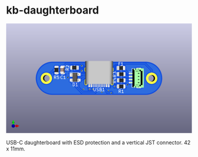 # kb-daughterboard

![](https://raw.githubusercontent.com/melonbred/kb-daughterboard/main/image/kb-db.png?token=AOVYLWNQCV7NLNHQ6NGQCVDAQ42RM)

USB-C daughterboard with ESD protection and a vertical JST connector. 42 x 11mm. 